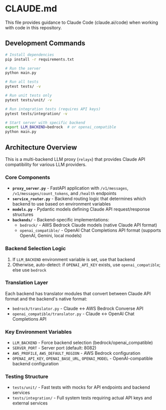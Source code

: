 # CLAUDE.md

This file provides guidance to Claude Code (claude.ai/code) when working with code in this repository.

## Development Commands

```bash
# Install dependencies
pip install -r requirements.txt

# Run the server
python main.py

# Run all tests  
pytest tests/ -v

# Run unit tests only
pytest tests/unit/ -v

# Run integration tests (requires API keys)
pytest tests/integration/ -v

# Start server with specific backend
export LLM_BACKEND=bedrock  # or openai_compatible
python main.py
```

## Architecture Overview

This is a multi-backend LLM proxy (`relayx`) that provides Claude API compatibility for various LLM providers.

### Core Components

- **`proxy_server.py`** - FastAPI application with `/v1/messages`, `/v1/messages/count_tokens`, and `/health` endpoints
- **`service_router.py`** - Backend routing logic that determines which backend to use based on environment variables
- **`models.py`** - Pydantic models defining Claude API request/response structures
- **`backends/`** - Backend-specific implementations:
  - `bedrock/` - AWS Bedrock Claude models (native Claude API format)
  - `openai_compatible/` - OpenAI Chat Completions API format (supports OpenAI, Gemini, local models)

### Backend Selection Logic

1. If `LLM_BACKEND` environment variable is set, use that backend
2. Otherwise, auto-detect: if `OPENAI_API_KEY` exists, use `openai_compatible`; else use `bedrock`

### Translation Layer

Each backend has translator modules that convert between Claude API format and the backend's native format:
- `bedrock/translator.py` - Claude ↔ AWS Bedrock Converse API
- `openai_compatible/translator.py` - Claude ↔ OpenAI Chat Completions API

### Key Environment Variables

- `LLM_BACKEND` - Force backend selection (bedrock/openai_compatible)
- `SERVER_PORT` - Server port (default: 8082)
- `AWS_PROFILE`, `AWS_DEFAULT_REGION` - AWS Bedrock configuration
- `OPENAI_API_KEY`, `OPENAI_BASE_URL`, `OPENAI_MODEL` - OpenAI-compatible backend configuration

### Testing Structure

- `tests/unit/` - Fast tests with mocks for API endpoints and backend services
- `tests/integration/` - Full system tests requiring actual API keys and external services